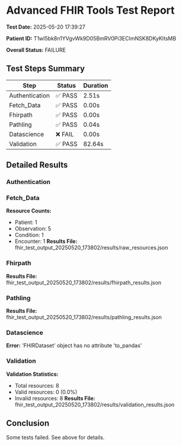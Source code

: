 # Advanced FHIR Tools Test Report

**Test Date:** 2025-05-20 17:39:27

**Patient ID:** T1wI5bk8n1YVgvWk9D05BmRV0Pi3ECImNSK8DKyKltsMB

**Overall Status:** FAILURE

## Test Steps Summary

| Step | Status | Duration |
|------|--------|----------|
| Authentication | ✅ PASS | 2.51s |
| Fetch_Data | ✅ PASS | 0.00s |
| Fhirpath | ✅ PASS | 0.00s |
| Pathling | ✅ PASS | 0.04s |
| Datascience | ❌ FAIL | 0.00s |
| Validation | ✅ PASS | 82.64s |

## Detailed Results

### Authentication

### Fetch_Data

**Resource Counts:**

- Patient: 1
- Observation: 5
- Condition: 1
- Encounter: 1
**Results File:** fhir_test_output_20250520_173802/results/raw_resources.json

### Fhirpath

**Results File:** fhir_test_output_20250520_173802/results/fhirpath_results.json

### Pathling

**Results File:** fhir_test_output_20250520_173802/results/pathling_results.json

### Datascience

**Error:** 'FHIRDataset' object has no attribute 'to_pandas'

### Validation

**Validation Statistics:**

- Total resources: 8
- Valid resources: 0 (0.0%)
- Invalid resources: 8
**Results File:** fhir_test_output_20250520_173802/results/validation_results.json


## Conclusion

Some tests failed. See above for details.
